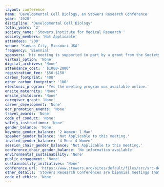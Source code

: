 ```yaml
---
layout: conference 
name: 'Developmental Cell Biology, an Stowers Research Conference'
year: '2020'
discipline: 'Developmental Cell Biology'
total_years: '2'
society_name: 'Stowers Institute for Medical Research '
society_members: 'Not Applicable'
attendees: '200'
venue: 'Kansas City, Missouri USA'
frequency: 'Biennial'
sponsors: 'his meeting is supported in part by a grant from the Society of Developmental Biology.'
virtual_option: 'None'
digital_archives: 'None'
attendance_cost: ' $1000-2000'
registration_fee: '$50-$150'
carbon_footprint: '400'
other_carbon_footprint: '100'
electonic_program: 'Yes the meeting program was available online.'
onsite_maternity: 'None'
onsite_childcare: 'None'
caregiver_grant: 'None'
career_development: 'None'
ecr_promotion_events: 'None'
travel_awards: 'None'
code_of_conduct: 'None'
safety_instructions: 'None'
gender_balance: 'None'
keynote_gender_balance: '2 Women: 1 Man'
speaker_gender_balance: 'Not Applicable to this meeting.'
invited_gender_balance: '4 Men: 4 Women'
session_chair_gender_balance: 'Not Applicable to this meeting.'
conference_chair_gender_balance: 'No information available'
environmental_sustainability: 'None'
public_engagement: 'None'
sustainability_initiatives: 'None'
conference_url: 'https://www.stowers.org/sites/default/files/src/src-devcellbio/#details'
other_details: 'Stowers Research Conferences are biennial meetings that bring together researchers, faculty, and graduate students to inspire creative thought and collaboration in the basic sciences.'
code_of_ethics: 'None'
---
```

